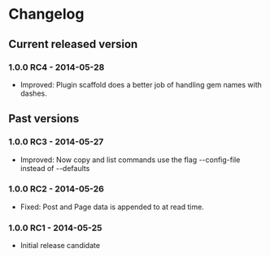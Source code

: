 # Changelog

## Current released version

### 1.0.0 RC4 - 2014-05-28

- Improved: Plugin scaffold does a better job of handling gem names with dashes.

## Past versions

### 1.0.0 RC3 - 2014-05-27

- Improved: Now copy and list commands use the flag --config-file instead of --defaults

### 1.0.0 RC2 - 2014-05-26

- Fixed: Post and Page data is appended to at read time.

### 1.0.0 RC1 - 2014-05-25

- Initial release candidate
